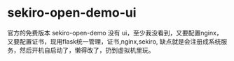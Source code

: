 # sekiro-open-demo-ui
官方的免费版本 sekiro-open-demo 没有 ui，至少我没看到，又要配置nginx，又要配置证书，现用flask统一管理，证书,nginx,sekiro, 缺点就是会注册成系统服务，然后开机自启动了，懒得改了，扔到虚拟机里玩。
